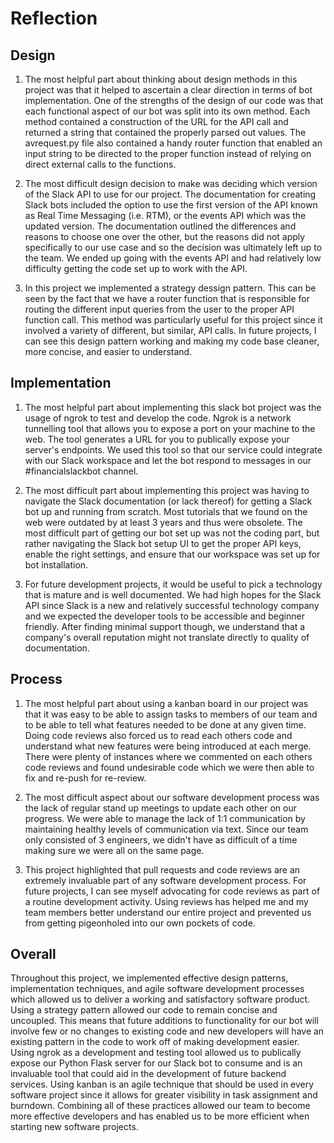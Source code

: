 # Reflection

## Design

1. The most helpful part about thinking about design methods in this project was that it helped to ascertain a clear direction in terms of bot implementation. One of the strengths of the design of our code was that each functional aspect of our bot was split into its own method. Each method contained a construction of the URL for the API call and returned a string that contained the properly parsed out values. The avrequest.py file also contained a handy router function that enabled an input string to be directed to the proper function instead of relying on direct external calls to the functions.

2. The most difficult design decision to make was deciding which version of the Slack API to use for our project. The documentation for creating Slack bots included the option to use the first version of the API known as Real Time Messaging (i.e. RTM), or the events API which was the updated version. The documentation outlined the differences and reasons to choose one over the other, but the reasons did not apply specifically to our use case and so the decision was ultimately left up to the team. We ended up going with the events API and had relatively low difficulty getting the code set up to work with the API.

3. In this project we implemented a strategy dessign pattern. This can be seen by the fact that we have a router function that is responsible for routing the different input queries from the user to the proper API function call. This method was particularly useful for this project since it involved a variety of different, but similar, API calls. In future projects, I can see this design pattern working and making my code base cleaner, more concise, and easier to understand.

## Implementation

1. The most helpful part about implementing this slack bot project was the usage of ngrok to test and develop the code. Ngrok is a network tunnelling tool that allows you to expose a port on your machine to the web. The tool generates a URL for you to publically expose your server's endpoints. We used this tool so that our service could integrate with our Slack workspace and let the bot respond to messages in our #financialslackbot channel.

2. The most difficult part about implementing this project was having to navigate the Slack documentation (or lack thereof) for getting a Slack bot up and running from scratch. Most tutorials that we found on the web were outdated by at least 3 years and thus were obsolete. The most difficult part of getting our bot set up was not the coding part, but rather navigating the Slack bot setup UI to get the proper API keys, enable the right settings, and ensure that our workspace was set up for bot installation.

3. For future development projects, it would be useful to pick a technology that is mature and is well documented. We had high hopes for the Slack API since Slack is a new and relatively successful technology company and we expected the developer tools to be accessible and beginner friendly. After finding minimal support though, we understand that a company's overall reputation might not translate directly to quality of documentation.

## Process

1. The most helpful part about using a kanban board in our project was that it was easy to be able to assign tasks to members of our team and to be able to tell what features needed to be done at any given time. Doing code reviews also forced us to read each others code and understand what new features were being introduced at each merge. There were plenty of instances where we commented on each others code reviews and found undesirable code which we were then able to fix and re-push for re-review.

2. The most difficult aspect about our software development process was the lack of regular stand up meetings to update each other on our progress. We were able to manage the lack of 1:1 communication by maintaining healthy levels of communication via text. Since our team only consisted of 3 engineers, we didn't have as difficult of a time making sure we were all on the same page.

3. This project highlighted that pull requests and code reviews are an extremely invaluable part of any software development process. For future projects, I can see myself advocating for code reviews as part of a routine development activity. Using reviews has helped me and my team members better understand our entire project and prevented us from getting pigeonholed into our own pockets of code.

## Overall

Throughout this project, we implemented effective design patterns, implementation techniques, and agile software development processes which allowed us to deliver a working and satisfactory software product. Using a strategy pattern allowed our code to remain concise and uncoupled. This means that future additions to functionality for our bot will involve few or no changes to existing code and new developers will have an existing pattern in the code to work off of making development easier. Using ngrok as a development and testing tool allowed us to publically expose our Python Flask server for our Slack bot to consume and is an invaluable tool that could aid in the development of future backend services. Using kanban is an agile technique that should be used in every software project since it allows for greater visibility in task assignment and burndown. Combining all of these practices allowed our team to become more effective developers and has enabled us to be more efficient when starting new software projects.
